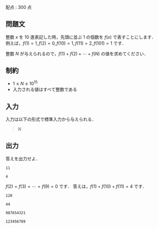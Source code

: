 配点 : $300$ 点

## 問題文

整数 $x$ を $10$ 進表記した時，先頭に並ぶ $1$ の個数を $f(x)$ で表すことにします．
例えば，$f(1)=1,f(2)=0,f(10)=1,f(11)=2,f(101)=1$ です．

整数 $N$ が与えられるので，$f(1)+f(2)+\cdots+f(N)$ の値を求めてください．

## 制約

- $1 \leq N \leq 10^{15}$
- 入力される値はすべて整数である

## 入力

入力は以下の形式で標準入力から与えられる．

> $N$

## 出力

答えを出力せよ．

```input1
11
```

```output1
4
```

$f(2)=f(3)=\cdots =f(9)=0$ です．
答えは，$f(1)+f(10)+f(11)=4$ です．

```input2
120
```

```output2
44
```

```input3
987654321
```

```output3
123456789
```